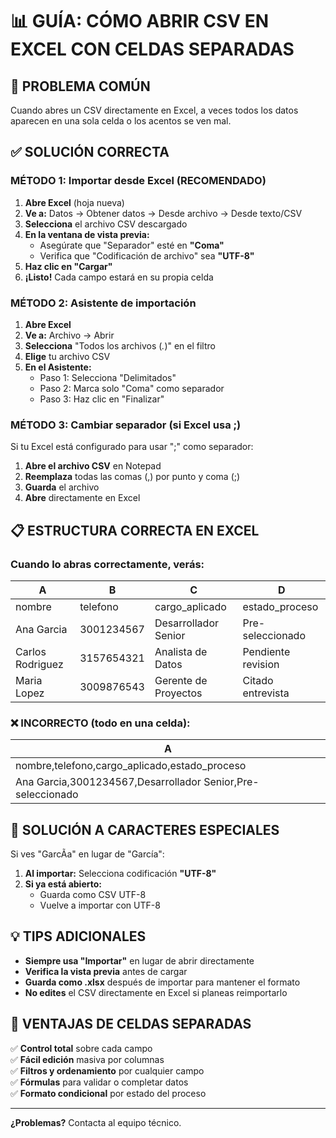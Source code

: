 # 📊 GUÍA: CÓMO ABRIR CSV EN EXCEL CON CELDAS SEPARADAS

## 🎯 PROBLEMA COMÚN
Cuando abres un CSV directamente en Excel, a veces todos los datos aparecen en una sola celda o los acentos se ven mal.

## ✅ SOLUCIÓN CORRECTA

### **MÉTODO 1: Importar desde Excel (RECOMENDADO)**

1. **Abre Excel** (hoja nueva)
2. **Ve a:** Datos → Obtener datos → Desde archivo → Desde texto/CSV
3. **Selecciona** el archivo CSV descargado
4. **En la ventana de vista previa:**
   - Asegúrate que "Separador" esté en **"Coma"**
   - Verifica que "Codificación de archivo" sea **"UTF-8"**
5. **Haz clic en "Cargar"**
6. **¡Listo!** Cada campo estará en su propia celda

### **MÉTODO 2: Asistente de importación**

1. **Abre Excel**
2. **Ve a:** Archivo → Abrir
3. **Selecciona** "Todos los archivos (*.*)" en el filtro
4. **Elige** tu archivo CSV
5. **En el Asistente:**
   - Paso 1: Selecciona "Delimitados"
   - Paso 2: Marca solo "Coma" como separador
   - Paso 3: Haz clic en "Finalizar"

### **MÉTODO 3: Cambiar separador (si Excel usa ;)**

Si tu Excel está configurado para usar ";" como separador:

1. **Abre el archivo CSV** en Notepad
2. **Reemplaza** todas las comas (,) por punto y coma (;)
3. **Guarda** el archivo
4. **Abre** directamente en Excel

## 📋 ESTRUCTURA CORRECTA EN EXCEL

### Cuando lo abras correctamente, verás:

| **A** | **B** | **C** | **D** |
|-------|-------|-------|-------|
| nombre | telefono | cargo_aplicado | estado_proceso |
| Ana Garcia | 3001234567 | Desarrollador Senior | Pre-seleccionado |
| Carlos Rodriguez | 3157654321 | Analista de Datos | Pendiente revision |
| Maria Lopez | 3009876543 | Gerente de Proyectos | Citado entrevista |

### ❌ **INCORRECTO** (todo en una celda):
| **A** |
|-------|
| nombre,telefono,cargo_aplicado,estado_proceso |
| Ana Garcia,3001234567,Desarrollador Senior,Pre-seleccionado |

## 🔧 SOLUCIÓN A CARACTERES ESPECIALES

Si ves "GarcÃ­a" en lugar de "García":

1. **Al importar:** Selecciona codificación **"UTF-8"**
2. **Si ya está abierto:** 
   - Guarda como CSV UTF-8
   - Vuelve a importar con UTF-8

## 💡 TIPS ADICIONALES

- **Siempre usa "Importar"** en lugar de abrir directamente
- **Verifica la vista previa** antes de cargar
- **Guarda como .xlsx** después de importar para mantener el formato
- **No edites** el CSV directamente en Excel si planeas reimportarlo

## 🚀 VENTAJAS DE CELDAS SEPARADAS

✅ **Control total** sobre cada campo  
✅ **Fácil edición** masiva por columnas  
✅ **Filtros y ordenamiento** por cualquier campo  
✅ **Fórmulas** para validar o completar datos  
✅ **Formato condicional** por estado del proceso  

---

**¿Problemas?** Contacta al equipo técnico.